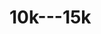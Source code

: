 # 10k---15k
<!DOCTYPE html>
<html lang="en">
<head>
    <meta charset="UTF-8">
    <meta http-equiv="X-UA-Compatible" content="IE=edge">
    <meta name="viewport" content="width=device-width, initial-scale=1.0">
    <title>Document</title>
    <style>
        .container2 {
            height: 2700px;
            width: 1000px;
            border: 2px solid black;
            border-radius: 3px;
        }

        #eighti {
            border: 2px solid red;
            height: 600px;
            margin: 6px;
            background-color: #e2d4ce;
        }
        

        #m35g {
            border: 2px solid red;
            height: 600px;
            margin: 6px;
            background-color: #fee0f2;
        }

        #f22 {
            border: 2px solid red;
            height: 600px;
            margin: 6px;
            background-color: #e0e6fe;
        }

        #power {
            border: 2px solid red;
            height: 610px;
            margin: 6px;
            background-color: #ff8282;
        }
    </style>
</head>
<body>
    
    <div class="container2">
        <h1> BEST MOBILES IN RANGE OF 10,000-15,000</h1>

        <div id="eighti">
            <p>
            <h3>1. Realme 8i</h3>
            <img src="https://i.postimg.cc/6QW9QxZJ/Screenshot-10.jpg" alt="">
            </p>

            <br>
            <br>
            

            <br>
            <br>

            <div id="m35g">
                <p>
                <h3>2. Poco m3 5g</h3>
                <img src="https://i.postimg.cc/W4yfHxMc/Screenshot-12.jpg" alt="">
                </p>
            </div>


            <br>
            <br>

            <div id="f22">
                <p>
                <h3>3. Galaxy f22</h3>
                <img src="https://i.postimg.cc/0NvNJH6x/Screenshot-13.jpg" alt="">
                </p>
            </div>

            <br>
            <br>

            <div id="power">
                <p>
                <h3>4. Redmi 9 power</h3>
                <img src="https://i.postimg.cc/1zY5YRCR/Screenshot-14.jpg" alt="">
                </p>
            </div>

    
</body>
</html>

